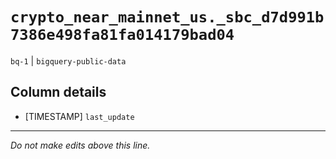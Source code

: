 # `crypto_near_mainnet_us._sbc_d7d991b7386e498fa81fa014179bad04`
`bq-1` | `bigquery-public-data`

## Column details
* [TIMESTAMP] `last_update`

-------------------------------------------------------------------------------
*Do not make edits above this line.*
